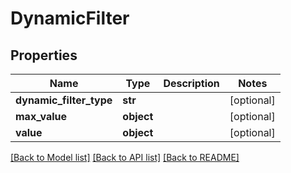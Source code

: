 # DynamicFilter

## Properties
Name | Type | Description | Notes
------------ | ------------- | ------------- | -------------
**dynamic_filter_type** | **str** |  | [optional] 
**max_value** | **object** |  | [optional] 
**value** | **object** |  | [optional] 

[[Back to Model list]](../README.md#documentation-for-models) [[Back to API list]](../README.md#documentation-for-api-endpoints) [[Back to README]](../README.md)


